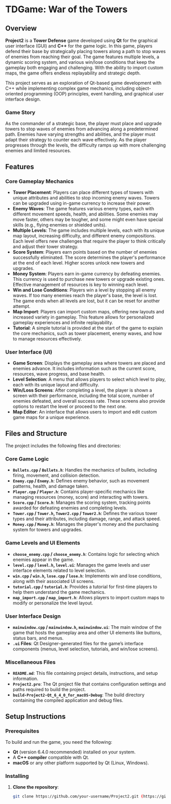# TDGame: War of the Towers

## Overview

**Project2** is a **Tower Defense** game developed using **Qt** for the graphical user interface (GUI) and **C++** for the game logic. In this game, players defend their base by strategically placing towers along a path to stop waves of enemies from reaching their goal. The game features multiple levels, a dynamic scoring system, and various win/lose conditions that keep the gameplay both engaging and challenging. With the ability to import custom maps, the game offers endless replayability and strategic depth.

This project serves as an exploration of Qt-based game development with C++ while implementing complex game mechanics, including object-oriented programming (OOP) principles, event handling, and graphical user interface design.

### Game Story
As the commander of a strategic base, the player must place and upgrade towers to stop waves of enemies from advancing along a predetermined path. Enemies have varying strengths and abilities, and the player must adapt their strategy to counter each wave effectively. As the player progresses through the levels, the difficulty ramps up with more challenging enemies and limited resources.

## Features

### **Core Gameplay Mechanics**
- **Tower Placement**: Players can place different types of towers with unique attributes and abilities to stop incoming enemy waves. Towers can be upgraded using in-game currency to increase their power.
- **Enemy Waves**: The game features various enemy types, each with different movement speeds, health, and abilities. Some enemies may move faster, others may be tougher, and some might even have special skills (e.g., flying enemies or shielded units).
- **Multiple Levels**: The game includes multiple levels, each with its unique map layout, increasing difficulty, and different enemy compositions. Each level offers new challenges that require the player to think critically and adjust their tower strategy.
- **Score System**: Players earn points based on the number of enemies successfully eliminated. The score determines the player's performance at the end of each level. Higher scores unlock new towers and upgrades.
- **Money System**: Players earn in-game currency by defeating enemies. This currency is used to purchase new towers or upgrade existing ones. Effective management of resources is key to winning each level.
- **Win and Lose Conditions**: Players win a level by stopping all enemy waves. If too many enemies reach the player's base, the level is lost. The game ends when all levels are lost, but it can be reset for another attempt.
- **Map Import**: Players can import custom maps, offering new layouts and increased variety in gameplay. This feature allows for personalized gameplay experiences and infinite replayability.
- **Tutorial**: A simple tutorial is provided at the start of the game to explain the core mechanics, such as tower placement, enemy waves, and how to manage resources effectively.

### **User Interface (UI)**
- **Game Screen**: Displays the gameplay area where towers are placed and enemies advance. It includes information such as the current score, resources, wave progress, and base health.
- **Level Selection**: A menu that allows players to select which level to play, each with its unique layout and difficulty.
- **Win/Loss Screens**: After completing a level, the player is shown a screen with their performance, including the total score, number of enemies defeated, and overall success rate. These screens also provide options to restart the level or proceed to the next one.
- **Map Editor**: An interface that allows users to import and edit custom game maps for a unique experience.

## Files and Structure

The project includes the following files and directories:

### **Core Game Logic**
- **`Bullets.cpp` / `Bullets.h`**: Handles the mechanics of bullets, including firing, movement, and collision detection.
- **`Enemy.cpp` / `Enemy.h`**: Defines enemy behavior, such as movement patterns, health, and damage taken.
- **`Player.cpp` / `Player.h`**: Contains player-specific mechanics like managing resources (money, score) and interacting with towers.
- **`Score.cpp` / `Score.h`**: Manages the scoring system, tracking points awarded for defeating enemies and completing levels.
- **`Tower.cpp` / `Tower.h`, `Tower2.cpp` / `Tower2.h`**: Defines the various tower types and their attributes, including damage, range, and attack speed.
- **`Money.cpp` / `Money.h`**: Manages the player's money and the purchasing system for towers and upgrades.

### **Game Levels and UI Elements**
- **`choose_enemy.cpp` / `choose_enemy.h`**: Contains logic for selecting which enemies appear in the game.
- **`level.cpp` / `level.h`, `level.ui`**: Manages the game levels and user interface elements related to level selection.
- **`win.cpp` / `win.h`, `lose.cpp` / `lose.h`**: Implements win and lose conditions, along with their associated UI screens.
- **`tutorial.cpp` / `tutorial.h`**: Provides a tutorial for first-time players to help them understand the game mechanics.
- **`map_import.cpp` / `map_import.h`**: Allows players to import custom maps to modify or personalize the level layout.

### **User Interface Design**
- **`mainwindow.cpp` / `mainwindow.h`, `mainwindow.ui`**: The main window of the game that hosts the gameplay area and other UI elements like buttons, status bars, and menus.
- **`.ui` Files**: Qt Designer-generated files for the game’s interface components (menus, level selection, tutorials, and win/lose screens).

### **Miscellaneous Files**
- **`README.md`**: This file containing project details, instructions, and setup information.
- **`Project2.pro`**: The Qt project file that contains configuration settings and paths required to build the project.
- **`build-Project2-Qt_6_4_0_for_macOS-Debug`**: The build directory containing the compiled application and debug files.

## Setup Instructions

### Prerequisites
To build and run the game, you need the following:

- **Qt** (version 6.4.0 recommended) installed on your system.
- A **C++ compiler** compatible with Qt.
- **macOS** or any other platform supported by Qt (Linux, Windows).

### Installing

1. **Clone the repository**:
   ```bash
   git clone https://github.com/your-username/Project2.git (https://github.com/antshuang19/Tower-Defense-Game.git)
